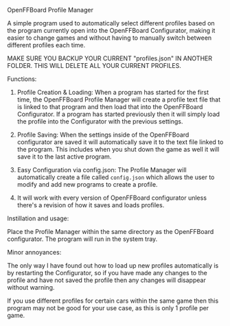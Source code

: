 OpenFFBoard Profile Manager

A simple program used to automatically select different profiles based on the program currently open into the OpenFFBoard Configurator, making it easier to change games and without having to manually switch between different profiles each time.

MAKE SURE YOU BACKUP YOUR CURRENT "profiles.json" IN ANOTHER FOLDER. THIS WILL DELETE ALL YOUR CURRENT PROFILES.

Functions:  
1) Profile Creation & Loading:
When a program has started for the first time, the OpenFFBoard Profile Manager will create a profile text file that is linked to that program and
then load that into the OpenFFBoard Configurator. If a program has started previously then it will simply load the profile into the Configurator with the previous settings. 

2) Profile Saving:
When the settings inside of the OpenFFBoard configurator are saved it will automatically save it to the text file linked to the program.
This includes when you shut down the game as well it will save it to the last active program.  

3) Easy Configuration via config.json:
The Profile Manager will automatically create a file called `config.json` which allows the user to modify and add new programs to create a profile. 

4) It will work with every version of OpenFFBoard configurator unless there's a revision of how it saves and loads profiles.



Instillation and usage:

Place the Profile Manager within the same directory as the OpenFFBoard configurator.
The program will run in the system tray. 


Minor annoyances:

The only way I have found out how to load up new profiles automatically is by restarting the Configurator, so if you have made any changes to the profile 
and have not saved the profile then any changes will disappear without warning.

If you use different profiles for certain cars within the same game then this program may not be good for your use case, as this is only 1 profile per game. 

